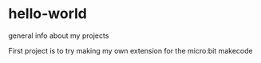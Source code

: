 # hello-world
general info about my projects

First project is to try making my own extension for the micro:bit makecode
